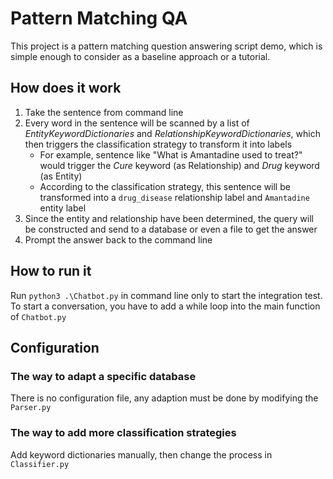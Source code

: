 # Pattern Matching QA

This project is a pattern matching question answering script demo, which is simple enough to consider as a baseline approach or a tutorial.

## How does it work

1. Take the sentence from command line
1. Every word in the sentence will be scanned by a list of _EntityKeywordDictionaries_ and _RelationshipKeywordDictionaries_, which then triggers the classification strategy to transform it into labels
    - For example, sentence like "What is Amantadine used to treat?" would trigger the _Cure_ keyword (as Relationship) and _Drug_ keyword (as Entity)
    - According to the classification strategy, this sentence will be transformed into a `drug_disease` relationship label and `Amantadine` entity label
1. Since the entity and relationship have been determined, the query will be constructed and send to a database or even a file to get the answer
1. Prompt the answer back to the command line

## How to run it

Run `python3 .\Chatbot.py` in command line only to start the integration test. To start a conversation, you have to add a while loop into the main function of `Chatbot.py`

## Configuration

### The way to adapt a specific database

There is no configuration file, any adaption must be done by modifying the `Parser.py`

### The way to add more classification strategies

Add keyword dictionaries manually, then change the process in `Classifier.py`
